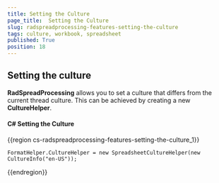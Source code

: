 ```yaml
---
title: Setting the Culture
page_title:  Setting the Culture
slug: radspreadprocessing-features-setting-the-culture
tags: culture, workbook, spreadsheet
published: True
position: 18
---
```


## Setting the culture

__RadSpreadProcessing__ allows you to set a culture that differs from the current thread culture. This can be achieved by creating a new __CultureHelper__.

#### __C# Setting the Culture__

{{region cs-radspreadprocessing-features-setting-the-culture_1}}

    FormatHelper.CultureHelper = new SpreadsheetCultureHelper(new CultureInfo("en-US"));

{{endregion}}

